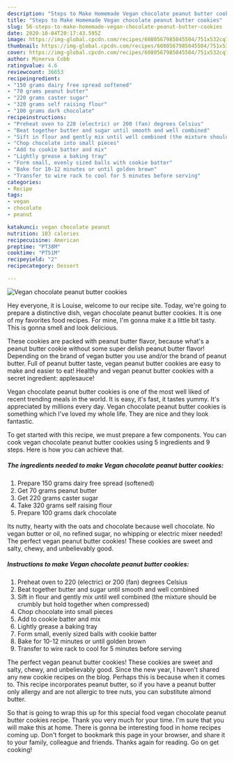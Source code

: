 ```yaml
---
description: "Steps to Make Homemade Vegan chocolate peanut butter cookies"
title: "Steps to Make Homemade Vegan chocolate peanut butter cookies"
slug: 56-steps-to-make-homemade-vegan-chocolate-peanut-butter-cookies
date: 2020-10-04T20:17:43.595Z
image: https://img-global.cpcdn.com/recipes/6080567985045504/751x532cq70/vegan-chocolate-peanut-butter-cookies-recipe-main-photo.jpg
thumbnail: https://img-global.cpcdn.com/recipes/6080567985045504/751x532cq70/vegan-chocolate-peanut-butter-cookies-recipe-main-photo.jpg
cover: https://img-global.cpcdn.com/recipes/6080567985045504/751x532cq70/vegan-chocolate-peanut-butter-cookies-recipe-main-photo.jpg
author: Minerva Cobb
ratingvalue: 4.6
reviewcount: 36653
recipeingredient:
- "150 grams dairy free spread softened"
- "70 grams peanut butter"
- "220 grams caster sugar"
- "320 grams self raising flour"
- "100 grams dark chocolate"
recipeinstructions:
- "Preheat oven to 220 (electric) or 200 (fan) degrees Celsius"
- "Beat together butter and sugar until smooth and well combined"
- "Sift in flour and gently mix until well combined (the mixture should be crumbly but hold together when compressed)"
- "Chop chocolate into small pieces"
- "Add to cookie batter and mix"
- "Lightly grease a baking tray"
- "Form small, evenly sized balls with cookie batter"
- "Bake for 10-12 minutes or until golden brown"
- "Transfer to wire rack to cool for 5 minutes before serving"
categories:
- Recipe
tags:
- vegan
- chocolate
- peanut

katakunci: vegan chocolate peanut 
nutrition: 103 calories
recipecuisine: American
preptime: "PT38M"
cooktime: "PT51M"
recipeyield: "2"
recipecategory: Dessert

---
```



![Vegan chocolate peanut butter cookies](https://img-global.cpcdn.com/recipes/6080567985045504/751x532cq70/vegan-chocolate-peanut-butter-cookies-recipe-main-photo.jpg)

Hey everyone, it is Louise, welcome to our recipe site. Today, we're going to prepare a distinctive dish, vegan chocolate peanut butter cookies. It is one of my favorites food recipes. For mine, I'm gonna make it a little bit tasty. This is gonna smell and look delicious.

These cookies are packed with peanut butter flavor, because what&#39;s a peanut butter cookie without some super delish peanut butter flavor! Depending on the brand of vegan butter you use and/or the brand of peanut butter. Full of peanut butter taste, vegan peanut butter cookies are easy to make and easier to eat! Healthy and vegan peanut butter cookies with a secret ingredient: applesauce!

Vegan chocolate peanut butter cookies is one of the most well liked of recent trending meals in the world. It is easy, it's fast, it tastes yummy. It's appreciated by millions every day. Vegan chocolate peanut butter cookies is something which I've loved my whole life. They are nice and they look fantastic.


To get started with this recipe, we must prepare a few components. You can cook vegan chocolate peanut butter cookies using 5 ingredients and 9 steps. Here is how you can achieve that.

<!--inarticleads1-->

##### The ingredients needed to make Vegan chocolate peanut butter cookies:

1. Prepare 150 grams dairy free spread (softened)
1. Get 70 grams peanut butter
1. Get 220 grams caster sugar
1. Take 320 grams self raising flour
1. Prepare 100 grams dark chocolate


Its nutty, hearty with the oats and chocolate because well chocolate. No vegan butter or oil, no refined sugar, no whipping or electric mixer needed! The perfect vegan peanut butter cookies! These cookies are sweet and salty, chewy, and unbelievably good. 

<!--inarticleads2-->

##### Instructions to make Vegan chocolate peanut butter cookies:

1. Preheat oven to 220 (electric) or 200 (fan) degrees Celsius
1. Beat together butter and sugar until smooth and well combined
1. Sift in flour and gently mix until well combined (the mixture should be crumbly but hold together when compressed)
1. Chop chocolate into small pieces
1. Add to cookie batter and mix
1. Lightly grease a baking tray
1. Form small, evenly sized balls with cookie batter
1. Bake for 10-12 minutes or until golden brown
1. Transfer to wire rack to cool for 5 minutes before serving


The perfect vegan peanut butter cookies! These cookies are sweet and salty, chewy, and unbelievably good. Since the new year, I haven&#39;t shared any new cookie recipes on the blog. Perhaps this is because when it comes to. This recipe incorporates peanut butter, so if you have a peanut butter only allergy and are not allergic to tree nuts, you can substitute almond butter. 

So that is going to wrap this up for this special food vegan chocolate peanut butter cookies recipe. Thank you very much for your time. I'm sure that you will make this at home. There is gonna be interesting food in home recipes coming up. Don't forget to bookmark this page in your browser, and share it to your family, colleague and friends. Thanks again for reading. Go on get cooking!

